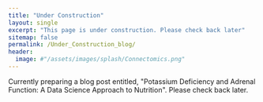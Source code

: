 ```yaml
---
title: "Under Construction"
layout: single
excerpt: "This page is under construction. Please check back later"
sitemap: false
permalink: /Under_Construction_blog/
header:
  image: #"/assets/images/splash/Connectomics.png"
---
```


Currently preparing a blog post entitled, "Potassium Deficiency and Adrenal Function: A Data Science Approach to Nutrition". Please check back later.
